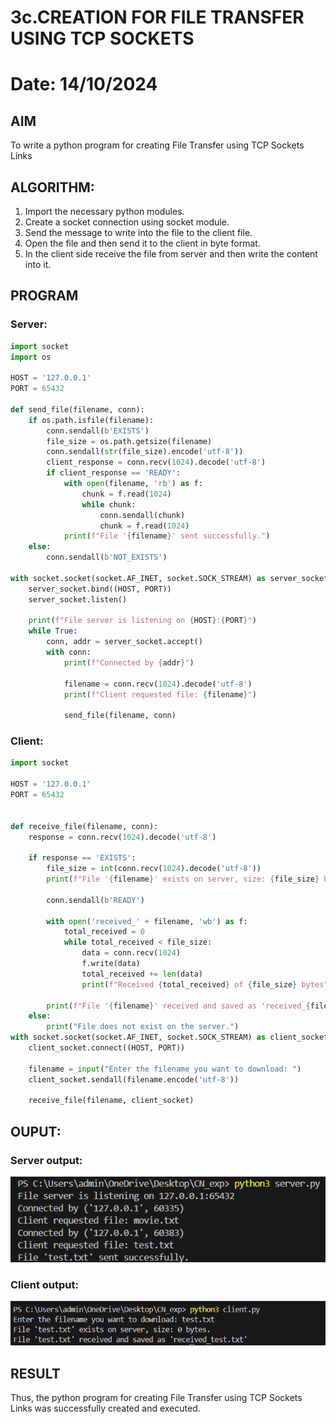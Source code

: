 # 3c.CREATION FOR FILE TRANSFER USING TCP SOCKETS
# Date: 14/10/2024
## AIM
To write a python program for creating File Transfer using TCP Sockets Links
## ALGORITHM:
1. Import the necessary python modules.
2. Create a socket connection using socket module.
3. Send the message to write into the file to the client file.
4. Open the file and then send it to the client in byte format.
5. In the client side receive the file from server and then write the content into it.
## PROGRAM
### Server:
```py
import socket
import os

HOST = '127.0.0.1'  
PORT = 65432  

def send_file(filename, conn):
    if os.path.isfile(filename):
        conn.sendall(b'EXISTS')
        file_size = os.path.getsize(filename)
        conn.sendall(str(file_size).encode('utf-8'))
        client_response = conn.recv(1024).decode('utf-8')
        if client_response == 'READY':
            with open(filename, 'rb') as f:
                chunk = f.read(1024)
                while chunk:
                    conn.sendall(chunk)
                    chunk = f.read(1024)
            print(f"File '{filename}' sent successfully.")
    else:
        conn.sendall(b'NOT_EXISTS')

with socket.socket(socket.AF_INET, socket.SOCK_STREAM) as server_socket:
    server_socket.bind((HOST, PORT))
    server_socket.listen()

    print(f"File server is listening on {HOST}:{PORT}")
    while True:
        conn, addr = server_socket.accept()
        with conn:
            print(f"Connected by {addr}")

            filename = conn.recv(1024).decode('utf-8')
            print(f"Client requested file: {filename}")

            send_file(filename, conn)
```
### Client:
```py
import socket

HOST = '127.0.0.1'  
PORT = 65432  


def receive_file(filename, conn):
    response = conn.recv(1024).decode('utf-8')

    if response == 'EXISTS':
        file_size = int(conn.recv(1024).decode('utf-8'))
        print(f"File '{filename}' exists on server, size: {file_size} bytes.")

        conn.sendall(b'READY')

        with open('received_' + filename, 'wb') as f:
            total_received = 0
            while total_received < file_size:
                data = conn.recv(1024)
                f.write(data)
                total_received += len(data)
                print(f"Received {total_received} of {file_size} bytes")

        print(f"File '{filename}' received and saved as 'received_{filename}'")
    else:
        print("File does not exist on the server.")
with socket.socket(socket.AF_INET, socket.SOCK_STREAM) as client_socket:
    client_socket.connect((HOST, PORT))

    filename = input("Enter the filename you want to download: ")
    client_socket.sendall(filename.encode('utf-8'))

    receive_file(filename, client_socket)
```

## OUPUT:
### Server output:
![](./Screenshot%202024-11-14%20091904.png)
### Client output:
![](./Screenshot%202024-11-14%20091922.png)

## RESULT
Thus, the python program for creating File Transfer using TCP Sockets Links was 
successfully created and executed.
